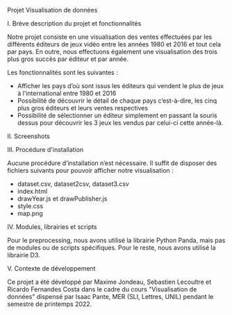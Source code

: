 Projet Visualisation de données

I.	Brève description du projet et fonctionnalités

Notre projet consiste en une visualisation des ventes effectuées par les différents éditeurs de jeux vidéo entre les années 1980 et 2016 et tout cela par pays. En outre, nous effectuons également une visualisation des trois plus gros succès par éditeur et par année. 

Les fonctionnalités sont les suivantes :
-	Afficher les pays d’où sont issus les éditeurs qui vendent le plus de jeux à l’international entre 1980 et 2016
-	Possibilité de découvrir le détail de chaque pays c’est-à-dire, les cinq plus gros éditeurs et leurs ventes respectives
-	Possibilité de sélectionner un éditeur simplement en passant la souris dessus pour découvrir les 3 jeux les vendus par celui-ci cette année-là.


II.	 Screenshots


III.	Procédure d'installation

Aucune procédure d’installation n’est nécessaire. Il suffit de disposer des fichiers suivants pour pouvoir afficher notre visualisation :

-	dataset.csv, dataset2csv, dataset3.csv
-	index.html
-	drawYear.js et drawPublisher.js
-	style.css
-	map.png


IV.	Modules, librairies et scripts

Pour le preprocessing, nous avons utilisé la librairie Python Panda, mais pas de modules ou de scripts spécifiques. Pour le reste, nous avons utilisé la librairie D3.


V.	Contexte de développement

Ce projet a été développé par Maxime Jondeau, Sebastien Lecoultre et Ricardo Fernandes Costa dans le cadre du cours "Visualisation de données" dispensé par Isaac Pante, MER (SLI, Lettres, UNIL) pendant le semestre de printemps 2022.


